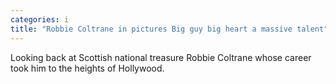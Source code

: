 ```yaml
---
categories: i
title: "Robbie Coltrane in pictures Big guy big heart a massive talent"
---
```

Looking back at Scottish national treasure Robbie Coltrane whose career took him to the heights of Hollywood.